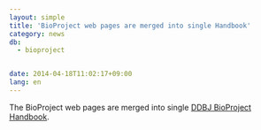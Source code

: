 ```yaml
---
layout: simple
title: 'BioProject web pages are merged into single Handbook'
category: news
db:
  - bioproject


date: 2014-04-18T11:02:17+09:00
lang: en
---
```


The BioProject web pages are merged into single <a href="/bioproject/services/index.html">DDBJ BioProject Handbook</a>.
